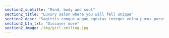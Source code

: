 ```yaml
---
section2_subtitle: "Mind, body and soul"
section2_title: "Luxury salon where you will fell unique"
section2_desc: "Sagittis congue augue egestas integer velna purus purus magna libero suscipit and egestas magna aliquam ipsum vitae purus justo lacus ligula ipsum primis cubilia donec undo augue luctus vitae egestas a molestie donec libero sapien dapibus congue tempor undo quisque and fusce cursus neque blandit fusce aliquam nulla lacinia"
section2_btn_txt: "Discover more"
section2_image: /img/girl-smiling.jpg
---
```


